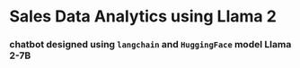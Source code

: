 # Sales Data Analytics using Llama 2

### chatbot designed using `langchain` and `HuggingFace` model Llama 2-7B
